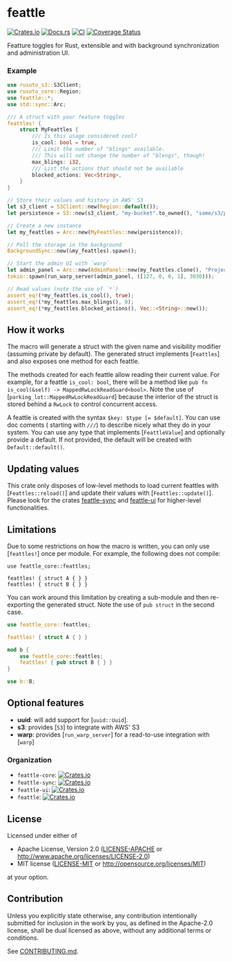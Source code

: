 # feattle

[![Crates.io](https://img.shields.io/crates/v/feattle.svg)](https://crates.io/crates/feattle)
[![Docs.rs](https://docs.rs/feattle/badge.svg)](https://docs.rs/feattle)
[![CI](https://github.com/sitegui/feattle-rs/workflows/Continuous%20Integration/badge.svg)](https://github.com/sitegui/feattle-rs/actions)
[![Coverage Status](https://coveralls.io/repos/github/sitegui/feattle-rs/badge.svg?branch=master)](https://coveralls.io/github/sitegui/feattle-rs?branch=master)

Featture toggles for Rust, extensible and with background synchronization and administration UI.

### Example

```rust
use rusoto_s3::S3Client;
use rusoto_core::Region;
use feattle::*;
use std::sync::Arc;

/// A struct with your feature toggles
feattles! {
    struct MyFeattles {
        /// Is this usage considered cool?
        is_cool: bool = true,
        /// Limit the number of "blings" available.
        /// This will not change the number of "blengs", though!
        max_blings: i32,
        /// List the actions that should not be available
        blocked_actions: Vec<String>,
    }
}

// Store their values and history in AWS' S3
let s3_client = S3Client::new(Region::default());
let persistence = S3::new(s3_client, "my-bucket".to_owned(), "some/s3/prefix/".to_owned());

// Create a new instance
let my_feattles = Arc::new(MyFeattles::new(persistence));

// Poll the storage in the background
BackgroundSync::new(&my_feattles).spawn();

// Start the admin UI with `warp`
let admin_panel = Arc::new(AdminPanel::new(my_feattles.clone(), "Project Panda - DEV".to_owned()));
tokio::spawn(run_warp_server(admin_panel, ([127, 0, 0, 1], 3030)));

// Read values (note the use of `*`)
assert_eq!(*my_feattles.is_cool(), true);
assert_eq!(*my_feattles.max_blings(), 0);
assert_eq!(*my_feattles.blocked_actions(), Vec::<String>::new());
```

## How it works

The macro will generate a struct with the given name and visibility modifier (assuming private
by default). The generated struct implements [`Feattles`] and also exposes one method for each
feattle.

The methods created for each feattle allow reading their current value. For example, for a
feattle `is_cool: bool`, there will be a method like
`pub fn is_cool(&self) -> MappedRwLockReadGuard<bool>`. Note the use of
[`parking_lot::MappedRwLockReadGuard`] because the interior of the struct is stored behind a `RwLock` to
control concurrent access.

A feattle is created with the syntax `$key: $type [= $default]`. You can use doc coments (
starting with `///`) to describe nicely what they do in your system. You can use any type that
implements [`FeattleValue`] and optionally provide a default. If not provided, the default
will be created with `Default::default()`.

## Updating values
This crate only disposes of low-level methods to load current feattles with [`Feattles::reload()`]
and update their values with [`Feattles::update()`]. Please look for the crates
[feattle-sync](https://crates.io/crates/feattle-sync) and
[feattle-ui](https://crates.io/crates/feattle-ui) for higher-level functionalities.

## Limitations
Due to some restrictions on how the macro is written, you can only use [`feattles!`] once per
module. For example, the following does not compile:

```compile_fail
use feattle_core::feattles;

feattles! { struct A { } }
feattles! { struct B { } }
```

You can work around this limitation by creating a sub-module and then re-exporting the generated
struct. Note the use of `pub struct` in the second case.
```rust
use feattle_core::feattles;

feattles! { struct A { } }

mod b {
    use feattle_core::feattles;
    feattles! { pub struct B { } }
}

use b::B;
```

## Optional features

- **uuid**: will add support for [`uuid::Uuid`].
- **s3**: provides [`S3`] to integrate with AWS' S3
- **warp**: provides [`run_warp_server`] for a read-to-use integration with [`warp`]

### Organization

* `feattle-core`: [![Crates.io](https://img.shields.io/crates/v/feattle-core.svg)](https://crates.io/crates/feattle-core)
* `feattle-sync`: [![Crates.io](https://img.shields.io/crates/v/feattle-sync.svg)](https://crates.io/crates/feattle-sync)
* `feattle-ui`: [![Crates.io](https://img.shields.io/crates/v/feattle-ui.svg)](https://crates.io/crates/feattle-ui)
* `feattle`: [![Crates.io](https://img.shields.io/crates/v/feattle.svg)](https://crates.io/crates/feattle)

## License

Licensed under either of

 * Apache License, Version 2.0
   ([LICENSE-APACHE](LICENSE-APACHE) or http://www.apache.org/licenses/LICENSE-2.0)
 * MIT license
   ([LICENSE-MIT](LICENSE-MIT) or http://opensource.org/licenses/MIT)

at your option.

## Contribution

Unless you explicitly state otherwise, any contribution intentionally submitted
for inclusion in the work by you, as defined in the Apache-2.0 license, shall be
dual licensed as above, without any additional terms or conditions.

See [CONTRIBUTING.md](CONTRIBUTING.md).
